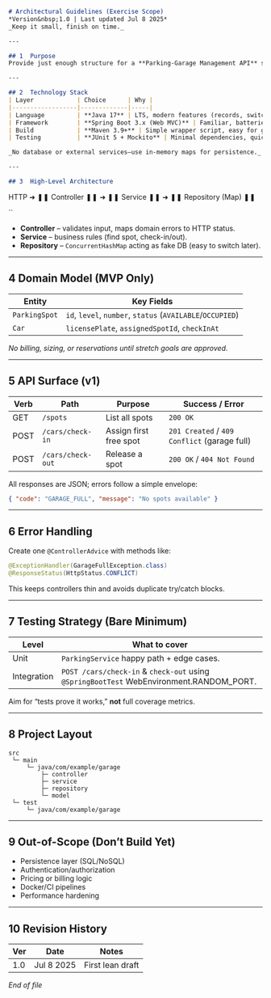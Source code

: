 ```markdown
# Architectural Guidelines (Exercise Scope)
*Version&nbsp;1.0 | Last updated Jul 8 2025*  
_Keep it small, finish on time._

---

## 1  Purpose
Provide just enough structure for a **Parking-Garage Management API** so reviewers can run the code, hit the endpoints, and see clean separation of concerns. Anything not required to meet the core user stories is **out of scope for this exercise**.

---

## 2  Technology Stack
| Layer            | Choice      | Why |
|------------------|-------------|-----|
| Language         | **Java 17** | LTS, modern features (records, switch patterns). |
| Framework        | **Spring Boot 3.x (Web MVC)** | Familiar, batteries-included; no need for extra config. |
| Build            | **Maven 3.9+** | Simple wrapper script, easy for graders. |
| Testing          | **JUnit 5 + Mockito** | Minimal dependencies, quick feedback. |

_No database or external services—use in-memory maps for persistence._

---

## 3  High-Level Architecture

```

HTTP ➜ ❚❚ Controller ❚❚ ➜ ❚❚ Service ❚❚ ➜ ❚❚ Repository (Map) ❚❚

``
* **Controller** – validates input, maps domain errors to HTTP status.  
* **Service** – business rules (find spot, check-in/out).  
* **Repository** – `ConcurrentHashMap` acting as fake DB (easy to switch later).

---

## 4  Domain Model (MVP Only)

| Entity        | Key Fields                                   |
|---------------|----------------------------------------------|
| `ParkingSpot` | `id`, `level`, `number`, `status` (`AVAILABLE`/`OCCUPIED`) |
| `Car`         | `licensePlate`, `assignedSpotId`, `checkInAt` |

_No billing, sizing, or reservations until stretch goals are approved._

---

## 5  API Surface (v1)

| Verb | Path                    | Purpose                 | Success / Error |
|------|-------------------------|-------------------------|-----------------|
| GET  | `/spots`                | List all spots          | `200 OK` |
| POST | `/cars/check-in`        | Assign first free spot  | `201 Created` / `409 Conflict` (garage full) |
| POST | `/cars/check-out`       | Release a spot          | `200 OK` / `404 Not Found` |

All responses are JSON; errors follow a simple envelope:

```json
{ "code": "GARAGE_FULL", "message": "No spots available" }
````

---

## 6  Error Handling

Create one `@ControllerAdvice` with methods like:

```java
@ExceptionHandler(GarageFullException.class)
@ResponseStatus(HttpStatus.CONFLICT)
```

This keeps controllers thin and avoids duplicate try/catch blocks.

---

## 7  Testing Strategy (Bare Minimum)

| Level       | What to cover                                                                            |
| ----------- | ---------------------------------------------------------------------------------------- |
| Unit        | `ParkingService` happy path + edge cases.                                                |
| Integration | `POST /cars/check-in` & `check-out` using `@SpringBootTest` WebEnvironment.RANDOM\_PORT. |

Aim for “tests prove it works,” **not** full coverage metrics.

---

## 8  Project Layout

```
src
 └─ main
     └─ java/com/example/garage
         ├─ controller
         ├─ service
         ├─ repository
         └─ model
 └─ test
     └─ java/com/example/garage
```

---

## 9  Out-of-Scope (Don’t Build Yet)

* Persistence layer (SQL/NoSQL)
* Authentication/authorization
* Pricing or billing logic
* Docker/CI pipelines
* Performance hardening

---

## 10  Revision History

| Ver | Date       | Notes            |
| --- | ---------- | ---------------- |
| 1.0 | Jul 8 2025 | First lean draft |

*End of file*

```
```
